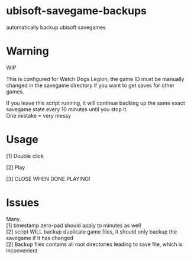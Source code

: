 # ubisoft-savegame-backups
automatically backup ubisoft savegames

# Warning
WIP

This is configured for Watch Dogs Legion, the game ID must be manually changed in the savegame directory if you want to get saves for other games.

If you leave this script running, it will continue backing up the same exact savegame state every 10 minutes until you stop it.\
One mistake = very messy


# Usage

[1] Double click

[2] Play

[3] CLOSE WHEN DONE PLAYING!

# Issues
Many.\
[1] timestamp zero-pad should apply to minutes as well\
[2] script WILL backup duplicate game files, it should only backup the savegame if it has changed\
[2] Backup files contains all root directories leading to save file, which is inconvenient
